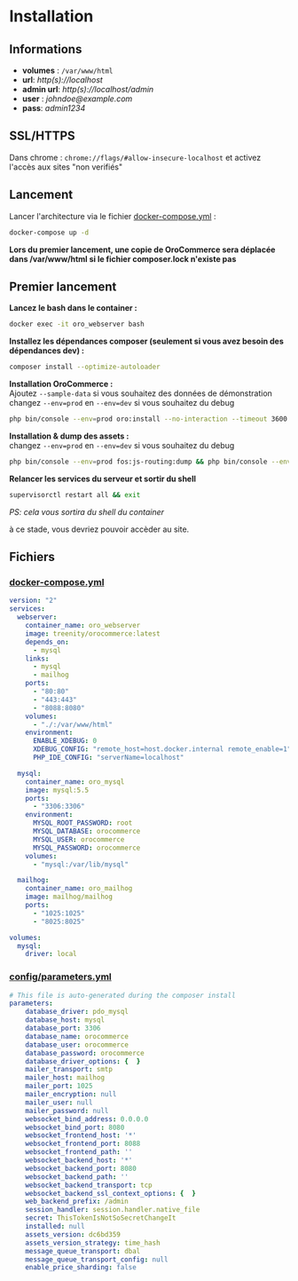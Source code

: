 # Installation
## Informations
* **volumes** : `/var/www/html`
* **url**: _http(s)://localhost_
* **admin url**: _http(s)://localhost/admin_
* **user** : _johndoe@example.com_
* **pass**: _admin1234_

## SSL/HTTPS
Dans chrome : `chrome://flags/#allow-insecure-localhost` et activez l'accès aux sites "non verifiés"

## Lancement 
Lancer l'architecture via le fichier [docker-compose.yml](https://raw.githubusercontent.com/Treenity/orocommerce/master/docker-compose.yml) :  
```bash
docker-compose up -d
```

**Lors du premier lancement, une copie de OroCommerce sera déplacée dans /var/www/html si le fichier composer.lock n'existe pas**

## Premier lancement
**Lancez le bash dans le container :**  
```bash
docker exec -it oro_webserver bash
```

**Installez les dépendances composer (seulement si vous avez besoin des dépendances dev) :**  
```bash
composer install --optimize-autoloader
```

**Installation OroCommerce :**  
Ajoutez `--sample-data` si vous souhaitez des données de démonstration  
changez `--env=prod` en `--env=dev` si vous souhaitez du debug

```bash
php bin/console --env=prod oro:install --no-interaction --timeout 3600 --drop-database --user-name=admin --user-firstname=John --user-lastname=Doe --user-password=admin1234 --user-email=johndoe@example.com --organization-name=Acme --application-url=http://localhost/
```

**Installation & dump des assets :**  
changez `--env=prod` en `--env=dev` si vous souhaitez du debug

```bash
php bin/console --env=prod fos:js-routing:dump && php bin/console --env=prod oro:localization:dump && php bin/console --env=prod oro:assets:install && php bin/console --env=prod oro:translation:dump && php bin/console --env=prod oro:requirejs:build
```

**Relancer les services du serveur et sortir du shell**
```bash
supervisorctl restart all && exit
```
_PS: cela vous sortira du shell du container_

à ce stade, vous devriez pouvoir accèder au site.
## Fichiers
### [docker-compose.yml](https://raw.githubusercontent.com/Treenity/orocommerce/master/docker-compose.yml)
```yaml
version: "2"
services:
  webserver:
    container_name: oro_webserver
    image: treenity/orocommerce:latest
    depends_on:
      - mysql
    links:
      - mysql
      - mailhog
    ports:
      - "80:80"
      - "443:443"
      - "8088:8080"
    volumes:
      - "./:/var/www/html"
    environment:
      ENABLE_XDEBUG: 0
      XDEBUG_CONFIG: "remote_host=host.docker.internal remote_enable=1"
      PHP_IDE_CONFIG: "serverName=localhost"

  mysql:
    container_name: oro_mysql
    image: mysql:5.5
    ports:
      - "3306:3306"
    environment:
      MYSQL_ROOT_PASSWORD: root
      MYSQL_DATABASE: orocommerce
      MYSQL_USER: orocommerce
      MYSQL_PASSWORD: orocommerce
    volumes:
      - "mysql:/var/lib/mysql"

  mailhog:
    container_name: oro_mailhog
    image: mailhog/mailhog
    ports:
      - "1025:1025"
      - "8025:8025"

volumes:
  mysql:
    driver: local
```
### [config/parameters.yml](https://raw.githubusercontent.com/Treenity/orocommerce/master/orocommerce/config/parameters.yml)
```yaml
# This file is auto-generated during the composer install
parameters:
    database_driver: pdo_mysql
    database_host: mysql
    database_port: 3306
    database_name: orocommerce
    database_user: orocommerce
    database_password: orocommerce
    database_driver_options: {  }
    mailer_transport: smtp
    mailer_host: mailhog
    mailer_port: 1025
    mailer_encryption: null
    mailer_user: null
    mailer_password: null
    websocket_bind_address: 0.0.0.0
    websocket_bind_port: 8080
    websocket_frontend_host: '*'
    websocket_frontend_port: 8088
    websocket_frontend_path: ''
    websocket_backend_host: '*'
    websocket_backend_port: 8080
    websocket_backend_path: ''
    websocket_backend_transport: tcp
    websocket_backend_ssl_context_options: {  }
    web_backend_prefix: /admin
    session_handler: session.handler.native_file
    secret: ThisTokenIsNotSoSecretChangeIt
    installed: null
    assets_version: dc6bd359
    assets_version_strategy: time_hash
    message_queue_transport: dbal
    message_queue_transport_config: null
    enable_price_sharding: false
```
